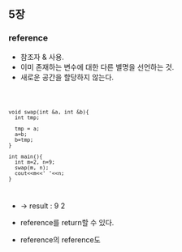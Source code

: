 ## 5장

### reference
* 참조자 & 사용. 
* 이미 존재하는 변수에 대한 다른 별명을 선언하는 것.
* 새로운 공간을 할당하지 않는다.

<code>

    void swap(int &a, int &b){
      int tmp;
      
      tmp = a;
      a=b;
      b=tmp;
    }
    
    int main(){
      int m=2, n=9;
      swap(m, n);
      cout<<m<<' '<<n;
    }

</code>

* -> result : 9 2

* reference를 return할 수 있다.

* reference의 reference도 

